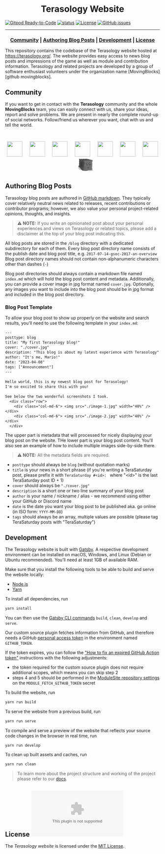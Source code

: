 <h1 align="center">Terasology Website</h1>

[![Gitpod Ready-to-Code](https://img.shields.io/badge/Gitpod-Ready--to--Code-blue?logo=gitpod)](https://gitpod.io/#https://github.com/MovingBlocks/ModuleSite) 
[![status](https://img.shields.io/badge/status-pre--alpha-red.svg)](https://github.com/MovingBlocks/ModuleSite)
[![License](https://img.shields.io/badge/license-MIT-brightgreen.svg)](https://opensource.org/licenses/MIT)
[![GitHub issues](https://img.shields.io/github/issues/MovingBlocks/ModuleSite.svg)](https://github.com/MovingBlocks/ModuleSite/issues/)

---

<h3 align="center"><b>
  <a href="#community">Community</a> | 
  <a href="#authoring-blog-posts">Authoring Blog Posts</a> | 
  <a href="#development">Development</a> | 
  <a href="#license">License</a>
</b></h3>

This repository contains the codebase of the Terasology website hosted at https://terasology.org/. The website provides easy access to news blog posts and impressions of the game as well as module and contribution information. Terasology and related projects are developed by a group of software enthusiast volunteers under the organization name [MovingBlocks][github movingblocks].

## Community

If you want to get in contact with the **Terasology** community and the whole **MovingBlocks** team, you can easily connect with us, share your ideas, report and solve problems.
We are present in nearly the complete round-up of social networks. Follow/friend us wherever you want, chat with us and tell the world.

&nbsp;

<p align="center">
    <a title="Discord" href="https://discord.gg/terasology"><img src="https://raw.githubusercontent.com/FortAwesome/Font-Awesome/6.x/svgs/brands/discord.svg" width="50" height="50" /></a>
    &nbsp;&nbsp;&nbsp;&nbsp;
    <a title="Twitter" href="https://twitter.com/Terasology"><img src="https://raw.githubusercontent.com/FortAwesome/Font-Awesome/6.x/svgs/brands/twitter.svg" width="50" height="50" /></a>
    &nbsp;&nbsp;&nbsp;&nbsp;
    <a title="Facebook" href="https://www.facebook.com/Terasology"><img src="https://raw.githubusercontent.com/FortAwesome/Font-Awesome/6.x/svgs/brands/facebook.svg" width="50" height="50" /></a>
    &nbsp;&nbsp;&nbsp;&nbsp;
    <a title="Reddit" href="http://www.reddit.com/r/Terasology"><img src="https://raw.githubusercontent.com/FortAwesome/Font-Awesome/6.x/svgs/brands/reddit.svg" width="50" height="50" /></a>
    &nbsp;&nbsp;&nbsp;&nbsp;
    <a title="Youtube" href="https://www.youtube.com/user/blockmaniaTV"><img src="https://raw.githubusercontent.com/FortAwesome/Font-Awesome/6.x/svgs/brands/youtube.svg" width="50" height="50" /></a>
    &nbsp;&nbsp;&nbsp;&nbsp;
    <a title="Patreon" href="https://www.patreon.com/Terasology"><img src="https://raw.githubusercontent.com/FortAwesome/Font-Awesome/6.x/svgs/brands/patreon.svg" width="50" height="50" /></a>
    &nbsp;&nbsp;&nbsp;&nbsp;
    <a title="GitHub Issues" href="https://github.com/MovingBlocks/movingblocks.github.com/issues"><img src="https://raw.githubusercontent.com/FortAwesome/Font-Awesome/6.x/svgs/brands/github.svg" width="50" height="50" /></a>
    &nbsp;&nbsp;&nbsp;&nbsp;
    <a title="Terasology Forum" href="https://forum.terasology.org"><img src="./static/logos/gooey_gray.png" width="48px"/></a>
</p>


## Authoring Blog Posts

Terasology blog posts are authored in [GitHub markdown](https://docs.github.com/en/get-started/writing-on-github/getting-started-with-writing-and-formatting-on-github/basic-writing-and-formatting-syntax). They typically cover relatively neutral news related to releases, recent contributions or contributor programs; however, we also value your personal project-related opinions, thoughts, and insights.

> **⚠️ NOTE:** If you write an opinionated post about your personal experiences and views on Terasology or related topics, please add a disclaimer at the top of your blog post indicating this.

All blog posts are stored in the `/blog` directory with a dedicated subdirectory for each of them.
Every blog post directory name consists of the publish date and blog post title, e.g. `2017-07-14-gsoc-2017-an-overview`
Blog post directory names should not contain non-alphanumeric characters other than dashes (`-`)

Blog post directories should always contain a markdown file named `index.md` which will hold the blog post content and metadata.
Additionally, you can provide a cover image in jpg format named `cover.jpg`.
Optionally, any images you want to include into the blog post should be in jpg format and included in the blog post directory.

### Blog Post Template

To allow your blog post to show up properly on the website and search results, you'll need to use the following template in your `index.md`:

```
---
posttype: blog
title: "My first Terasology blog!"
cover: "./cover.jpg"
description: "This blog is about my latest experience with Terasology"
author: "It's me, Mario!"
date: "2023-04-08"
tags: ["Announcement"]
---

Hello world, this is my newest blog post for Terasology!
I'm so excited to share this with you!

See below the two wonderful screenshots I took.
  <div class="row">
    <div class="col-md-6"> <img src="./image-1.jpg" width="40%" /> </div>
    <div class="col-md-6"> <img src="./image-2.jpg" width="40%" /> </div>
  </div>

```

The upper part is metadata that will processed for nicely displaying your blog post on the website.
THe lower part is your blog post content. You'll also see an example of how to include multiple images side-by-side there.

> **⚠️ NOTE:** All the metadata fields are required.

- `posttype` should always be `blog` (without quotation marks)
- `title` is your news in a short phrase
   (if you're writing a TeraSaturday post, please prefix it with `TeraSaturday #<id>: ` where "\<id\>" is the last TeraSaturday post ID + 1)
- `cover` should always be `"./cover.jpg"`
- `description` is a short one or two line summary of your blog post 
- `author` is your name / nickname / alias - we recommend using either your GitHub or Discord name
- `date` is the date you want your blog post to be published aka. go online (in ISO form: `YYYY-MM-DD`)
- `tags` should always be an array, multiple values are possible
   (please tag TeraSaturday posts with "TeraSaturday")



## Development

The Terasology website is built with [Gatsby](https://www.gatsbyjs.org/).
A respective development environment can be installed on macOS, Windows, and Linux (Debian or Ubuntu recommended).
You’ll need at least 1GB of available RAM.

Make sure that you install the following tools to be able to build and serve the website locally:
* [Node.js](https://nodejs.org/en/)
* [Yarn](https://yarnpkg.com/en/)


To install all dependencies, run

```sh
yarn install
```

You can then use the [Gatsby CLI commands](https://www.gatsbyjs.com/docs/reference/gatsby-cli/) `build`, `clean`, `develop` and `serve`.

Our custom source plugin fetches information from GitHub, and therefore needs a GitHub [personal access token] in the environment named `GITHUB_TOKEN`. 

[personal access token]: https://docs.github.com/en/authentication/keeping-your-account-and-data-secure/creating-a-personal-access-token

If the token expires, you can follow the ["How to fix an expired GitHub Action token"](https://github.com/MovingBlocks/Terasology/wiki/Maintenance#how-to-fix-an-expired-github-action-token) instructions with the following adjustments:
* the token required for the custom source plugin does not require additional scopes, which means you can skip step 2
* steps 4 and 5 should be performed in the [ModuleSite repository settings](https://github.com/MovingBlocks/ModuleSite/settings/secrets/actions) on the `MODULE_FETCH_GITHUB_TOKEN` secret

To build the website, run

```sh
yarn run build
```

To serve the website from a previous build, run 

```sh
yarn run serve
``` 

To compile and serve a preview of the website that reflects your source code changes in the browser in real time, run

```sh
yarn run develop
```

To clean up built assets and caches, run 

```sh
yarn run clean
```

> To learn more about the project structure and working of the project please refer to our [docs](docs/project-structure.md).


## License [![](https://img.shields.io/github/license/MovingBlocks/movingblocks.github.com)](https://opensource.org/licenses/MIT)

The _Terasology website_ is licensed under the [MIT License](https://opensource.org/licenses/MIT).
